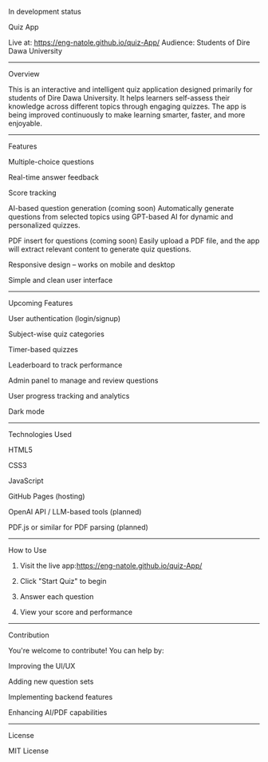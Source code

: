 In development status 


Quiz App

Live at: https://eng-natole.github.io/quiz-App/
Audience: Students of Dire Dawa University


---

Overview

This is an interactive and intelligent quiz application designed primarily for students of Dire Dawa University. It helps learners self-assess their knowledge across different topics through engaging quizzes. The app is being improved continuously to make learning smarter, faster, and more enjoyable.


---

Features

Multiple-choice questions

Real-time answer feedback

Score tracking

AI-based question generation (coming soon)
Automatically generate questions from selected topics using GPT-based AI for dynamic and personalized quizzes.

PDF insert for questions (coming soon)
Easily upload a PDF file, and the app will extract relevant content to generate quiz questions.

Responsive design – works on mobile and desktop

Simple and clean user interface



---

Upcoming Features

User authentication (login/signup)

Subject-wise quiz categories

Timer-based quizzes

Leaderboard to track performance

Admin panel to manage and review questions

User progress tracking and analytics

Dark mode



---

Technologies Used

HTML5

CSS3

JavaScript

GitHub Pages (hosting)

OpenAI API / LLM-based tools (planned)

PDF.js or similar for PDF parsing (planned)



---

How to Use

1. Visit the live app:https://eng-natole.github.io/quiz-App/


2. Click "Start Quiz" to begin


3. Answer each question


4. View your score and performance




---

Contribution

You're welcome to contribute! You can help by:

Improving the UI/UX

Adding new question sets

Implementing backend features

Enhancing AI/PDF capabilities



---

License

MIT License